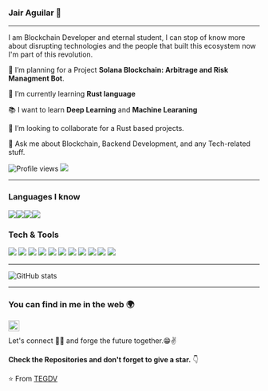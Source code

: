 ### Jair Aguilar 👋

---

<p align="center">
  
</p>

I am Blockchain Developer and eternal student, I can stop of know more about disrupting technologies and the people that built this ecosystem now I'm part of this revolution.
 
 🔭 I’m planning for a Project **Solana Blockchain: Arbitrage and Risk Managment Bot**.
 
 🌱 I’m currently learning **Rust language**
 
 :books: I want to learn **Deep Learning** and **Machine Learaning**
 
 👯 I’m looking to collaborate for a Rust based projects.
 
 💬 Ask me about Blockchain, Backend Development, and any Tech-related stuff.


![Profile views](https://gpvc.arturio.dev/TEGDV)  <img src="https://img.shields.io/github/followers/TEGDV?style=for-the-badge?label=Follow" style=" float:left, margin-right:10px" />


---




### Languages I know
<img src="https://img.shields.io/badge/-Python-blue?style=for-the-badge&logo=python&logoColor=white"><img src="https://img.shields.io/badge/-Rust-red?style=for-the-badge&logo=rust"><img src="https://img.shields.io/badge/-Javascript-yellow?style=for-the-badge&logo=javascript&logoColor=white"><img src="https://img.shields.io/badge/-Solidity-black?style=for-the-badge&logo=solidity&logoColor=white">

### Tech & Tools

<img src="http://img.shields.io/badge/-Django-green?style=for-the-badge&logo=django&logoColor=white"> <img src="https://img.shields.io/badge/-React-000000?style=for-the-badge&logo=react&logoColor=00c8ff">
<img src = "https://img.shields.io/badge/-HTML5-E34F26?style=for-the-badge&logo=html5&logoColor=white"> <img src = "https://img.shields.io/badge/-CSS3-1572B6?style=for-the-badge&logo=css3&logoColor=white">
<img src="https://img.shields.io/badge/-Bootstrap-563D7C?style=for-the-badge&logo=bootstrap&logoColor=white">
<img src="https://img.shields.io/badge/-MySQL-F29111?style=for-the-badge&logo=mysql&logoColor=FFFFFF">
<img src="https://img.shields.io/badge/-Node.js-3C873A?style=for-the-badge&logo=Node.js&logoColor=white">
<img src="http://img.shields.io/badge/-Git-F1502F?style=for-the-badge&logo=git&logoColor=FFFFFF">
<img src="http://img.shields.io/badge/-Github-000000?style=for-the-badge&logo=github&logoColor=FFFFFF">
<img src="http://img.shields.io/badge/-Heroku-purple?style=for-the-badge&logo=heroku&logoColor=white">
<img src="https://img.shields.io/badge/-AWS-yellow?style=for-the-badge&logo=amazon&logoColor=white">


---

![GitHub stats](https://github-readme-stats.vercel.app/api?username=TEGDV&show_icons=true&hide_border=true&theme=gruvbox)


---


### You can find in me in the web 🌍

[<img align="left" alt="Souarvdey777 | LinkedIn" width="22px" src="https://cdn.jsdelivr.net/npm/simple-icons@v3/icons/linkedin.svg" />][linkedin]

<br/>


Let's connect 👨‍💻 and forge the future together.😁✌

**Check the Repositories and don't forget to give a star.** 👇

:star: From [TEGDV](https://github.com/TEGDV)


[linkedin]: https://www.linkedin.com/in/jairap/



